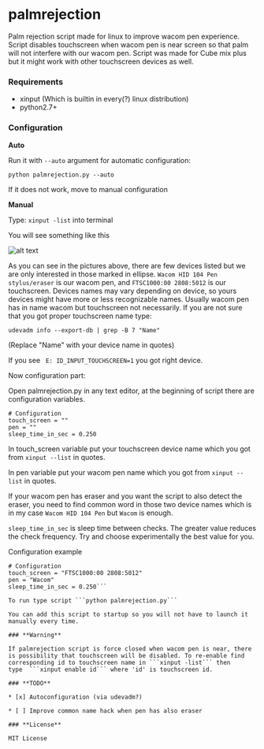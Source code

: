 # palmrejection
Palm rejection script made for linux to improve wacom pen experience. Script disables touchscreen when wacom pen is near screen so that palm will not interfere with our wacom pen. Script was made for Cube mix plus but it might work with other touchscreen devices as well.

### **Requirements**

* xinput (Which is builtin in every(?) linux distribution)
* python2.7+

### **Configuration**

**Auto**

Run it with ```--auto``` argument for automatic configuration:

```python palmrejection.py --auto```

If it does not work, move to manual configuration

**Manual**

Type:
``` xinput -list ```
into terminal

You will see something like this

![alt text](img/xinputresult.png)

As you can see in the pictures above, there are few devices listed but we are only interested in those marked in ellipse.
```Wacom HID 104 Pen stylus/eraser``` is our wacom pen, and ```FTSC1000:00 2808:5012``` is our touchscreen. Devices names may vary depending on device, so yours devices might have more or less recognizable names. Usually wacom pen has in name wacom but touchscreen not necessarily. If you are not sure that you got proper touchscreen name type:

``` udevadm info --export-db | grep -B 7 "Name" ```

(Replace "Name" with your device name in quotes)

If you see ``` E: ID_INPUT_TOUCHSCREEN=1``` you got right device.

Now configuration part:

Open palmrejection.py in any text editor, at the beginning of script there are configuration variables.

```
# Configuration
touch_screen = ""
pen = ""
sleep_time_in_sec = 0.250
```

In touch_screen variable put your touchscreen device name which you got from ```xinput --list``` in quotes.

In pen variable put your wacom pen name which you got from ```xinput --list``` in quotes.

If your wacom pen has eraser and you want the script to also detect the eraser, you need to find common word in those two device names which is in my case ```Wacom HID 104 Pen``` but ```Wacom``` is enough.

```sleep_time_in_sec``` is sleep time between checks. The greater value reduces the check frequency. Try and choose experimentally the best value for you.

Configuration example
```
# Configuration
touch_screen = "FTSC1000:00 2808:5012"
pen = "Wacom"
sleep_time_in_sec = 0.250```

To run type script ```python palmrejection.py```

You can add this script to startup so you will not have to launch it manually every time.

### **Warning**

If palmrejection script is force closed when wacom pen is near, there is possibility that touchscreen will be disabled. To re-enable find corresponding id to touchscreen name in ```xinput -list``` then
type  ```xinput enable id``` where 'id' is touchscreen id.

### **TODO**

* [x] Autoconfiguration (via udevadm?)

* [ ] Improve common name hack when pen has also eraser

### **License**

MIT License
